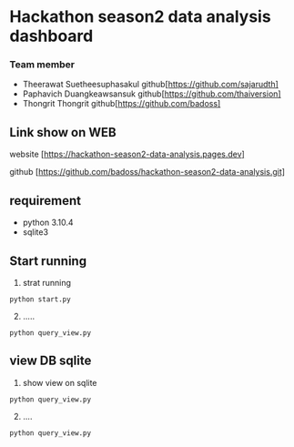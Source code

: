 # Hackathon season2 data analysis dashboard


### Team member

- Theerawat Suetheesuphasakul 
 github[https://github.com/sajarudth]
- Paphavich Duangkeawsansuk
 github[https://github.com/thaiversion]
- Thongrit Thongrit
 github[https://github.com/badoss]

## Link show on WEB
website
[https://hackathon-season2-data-analysis.pages.dev]

github
[https://github.com/badoss/hackathon-season2-data-analysis.git]


## requirement

- python 3.10.4
- sqlite3 

## Start running

1. strat running 
``` 
python start.py 
```

2. .....
``` 
python query_view.py 
```




## view DB sqlite


1. show view on sqlite
``` 
python query_view.py 
```
2. ....

``` 
python query_view.py 
```
